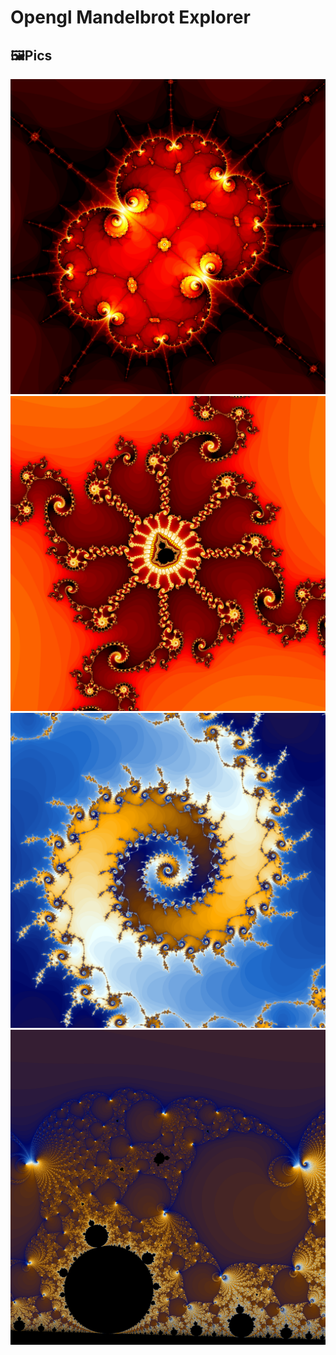 # Opengl Mandelbrot Explorer

## 🖼️Pics
![](/pics/1.png)
![](/pics/2.png)
![](/pics/3.png)
![](/pics/4.png)

